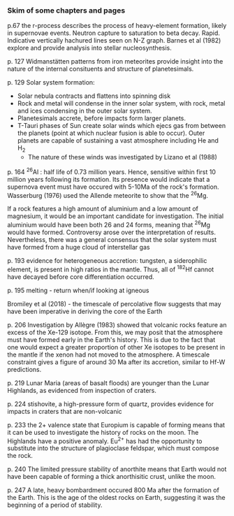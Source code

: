 ### Skim of some chapters and pages

p.67 the r-process describes the process of heavy-element formation, likely in supernovae events. Neutron capture to saturation to beta decay. Rapid. Indicative vertically hachured lines seen on N-Z graph. Barnes et al (1982) explore and provide analysis into stellar nucleosynthesis.

p. 127 Widmanstätten patterns from iron meteorites provide insight into the nature of the internal consituents and structure of planetesimals.

p. 129 Solar system formation: <br>
  * Solar nebula contracts and flattens into spinning disk <br>
  * Rock and metal will condense in the inner solar system, with rock, metal and ices condensing in the outer solar system. <br>
  * Planetesimals accrete, before impacts form larger planets. <br>
  * T-Tauri phases of Sun create solar winds which ejecs gas from between the planets (point at which nuclear fusion is able to occur). Outer planets are capable of sustaining a vast atmosphere including He and H<sub>2</sub> <br>
    * The nature of these winds was investigated by Lizano et al (1988)

p. 164 <sup>26</sup>Al : half life of 0.73 million years. Hence, sensitive within first 10 million years following its formation. Its presence would indicate that a supernova event must have occured with 5-10Ma of the rock's formation. 
  Wasserburg (1976) used the Allende meteorite to show that the <sup>26</sup>Mg.
  
  If a rock features a high amount of aluminium and a low amount of magnesium, it would be an important candidate for investigation. The initial aluminium would have been both 26 and 24 forms, meaning that <sup>26</sup>Mg would have formed.
  Controversy arose over the interpretation of results. Nevertheless, there was a general consensus that the solar system must have formed from a huge cloud of interstellar gas
  
p. 193 evidence for heterogeneous accretion: tungsten, a siderophilic element, is present in high ratios in the mantle. Thus, all of <sup>182</sup>Hf cannot have decayed before core differentiation occurred.
 
p. 195 melting - return when/if looking at igneous 
 
Bromiley et al (2018) - the timescale of percolative flow suggests that may have been imperative in deriving the core of the Earth
 
p. 206 Investigation by Allègre (1983) showed that volcanic rocks feature an excess of the Xe-129 isotope. From this, we may posit that the atmosphere must have formed early in the Earth's history. This is due to the fact that one would expect a greater proportion of other Xe isotopes to be present in the mantle if the xenon had not moved to the atmosphere. A timescale constraint gives a figure of around 30 Ma after its accretion, similar to Hf-W predictions.
 
p. 219 Lunar Maria (areas of basalt floods) are younger than the Lunar Highlands, as evidenced from inspection of craters.
   
p. 224 stishovite, a high-pressure form of quartz, provides evidence for impacts in craters that are non-volcanic
  
p. 233 the 2+ valence state that Europium is capable of forming means that it can be used to investigate the history of rocks on the moon. The Highlands have a positive anomaly. Eu<sup>2+</sup> has had the opportunity to substitute into the structure of plagioclase feldspar, which must compose the rock.

p. 240 The limited pressure stability of anorthite means that Earth would not have been capable of forming a thick anorthisitic crust, unlike the moon.

p. 247 A late, heavy bombardment occured 800 Ma after the formation of the Earth. This is the age of the oldest rocks on Earth, suggesting it was the beginning of a period of stability.
